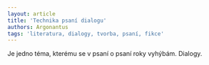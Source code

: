 ```yaml
---
layout: article
title: 'Technika psaní dialogu'
authors: Argonantus
tags: 'literatura, dialogy, tvorba, psaní, fikce'
---
```


Je jedno téma, kterému se v psaní o psaní
roky vyhýbám. Dialogy.

